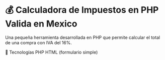 # 💰 Calculadora de Impuestos en PHP Valida en Mexico

Una pequeña herramienta desarrollada en PHP que permite calcular el total de una compra con IVA del 16%.

🚀 Tecnologías
PHP
HTML (formulario simple)

